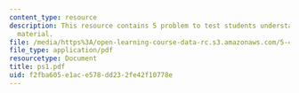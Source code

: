 ```yaml
---
content_type: resource
description: This resource contains 5 problem to test students understanding of course
  material.
file: /media/https%3A/open-learning-course-data-rc.s3.amazonaws.com/5-451-chemistry-of-biomolecules-i-fall-2005/f2fba605e1ace578dd232fe42f10778e_ps1.pdf
file_type: application/pdf
resourcetype: Document
title: ps1.pdf
uid: f2fba605-e1ac-e578-dd23-2fe42f10778e
---
```

